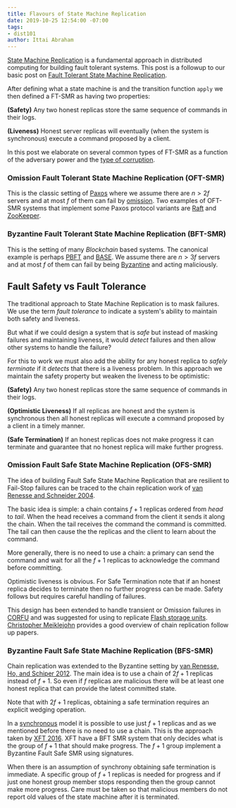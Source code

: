 ```yaml
---
title: Flavours of State Machine Replication
date: 2019-10-25 12:54:00 -07:00
tags:
- dist101
author: Ittai Abraham
---
```


[State Machine Replication](https://www.cs.cornell.edu/fbs/publications/ibmFault.sm.pdf) is a fundamental approach in distributed computing for building fault tolerant systems. This post is a followup to our basic post on [Fault Tolerant State Machine Replication](https://decentralizedthoughts.github.io/2019-10-15-consensus-for-state-machine-replication/).


After defining what a state machine is and the transition function `apply` we then defined a FT-SMR as having two properties: 

**(Safety)** Any two honest replicas store the same sequence of commands in their logs.

**(Liveness)** Honest server replicas will eventually (when the system is synchronous) execute a command proposed by a client.

In this post we elaborate on several common types of FT-SMR as a function of the adversary power and the [type of corruption](https://decentralizedthoughts.github.io/2019-06-07-modeling-the-adversary/).

### Omission Fault Tolerant State Machine Replication (OFT-SMR)

This is the classic setting of [Paxos](https://lamport.azurewebsites.net/pubs/paxos-simple.pdf) where we assume there are $n>2f$ servers and at most $f$ of them can fail by [omission](https://decentralizedthoughts.github.io/2019-06-07-modeling-the-adversary/).  Two examples of OFT-SMR systems that implement some Paxos protocol variants are [Raft](https://raft.github.io/) and [ZooKeeper](https://www.confluent.io/blog/distributed-consensus-reloaded-apache-zookeeper-and-replication-in-kafka/).

### Byzantine Fault Tolerant State Machine Replication (BFT-SMR)

This is the setting of many *Blockchain* based systems. The canonical example is perhaps [PBFT](http://pmg.csail.mit.edu/papers/osdi99.pdf) and [BASE](http://cygnus-x1.cs.duke.edu/courses/cps210/spring06/papers/base.pdf). We assume there are $n>3f$ servers and at most $f$ of them can fail by being [Byzantine](https://decentralizedthoughts.github.io/2019-06-07-modeling-the-adversary/) and acting maliciously.

## Fault Safety vs Fault Tolerance

The traditional approach to State Machine Replication is to mask failures. We use the term *fault tolerance* to indicate a system's ability to maintain both safety and liveness.

But what if we could design a system that is *safe* but instead of masking failures and maintaining liveness, it would *detect* failures and then allow other systems to handle the failure?

For this to work we must also add the ability for any honest replica to *safely terminate* if it *detects* that there is a liveness problem.
In this approach we maintain the safety property but weaken the liveness to be optimistic: 

**(Safety)** Any two honest replicas store the same sequence of commands in their logs.

**(Optimistic Liveness)** If all replicas are honest and the system is synchronous then all honest replicas will execute a command proposed by a client in a timely manner.

**(Safe Termination)** If an honest replicas does not make progress it can terminate and guarantee that no honest replica will make further progress.


### Omission Fault Safe State Machine Replication (OFS-SMR)

The idea of building Fault Safe State Machine Replication that are resilient to Fail-Stop failures can be traced to the chain replication work of [van Renesse and Schneider 2004](http://www.cs.cornell.edu/home/rvr/papers/OSDI04.pdf). 

The basic idea is simple: a chain contains $f+1$ replicas ordered from *head* to *tail*. When the head receives a command from the client it sends it along the chain. When the tail receives the command the command is committed. The tail can then cause the the replicas and the client to learn about the command.

More generally, there is no need to use a chain: a primary can send the command and wait for all the $f+1$ replicas to acknowledge the command before committing. 

Optimistic liveness is obvious. For Safe Termination note that if an honest replica decides to terminate then no further progress can be made. Safety follows but requires careful handling of failures.

This design has been extended to handle transient or Omission failures in [CORFU](http://www.cs.yale.edu/homes/mahesh/papers/corfumain-final.pdf) and was suggested for using to replicate [Flash storage units](https://www.microsoft.com/en-us/research/wp-content/uploads/2012/01/malki-acmstyle.pdf).
[Christopher Meiklejohn](https://paperswelove.org/2015/topic/christopher-meiklejohns-a-brief-history-of-chain-replication/) provides a good overview of chain replication follow up papers.


### Byzantine Fault Safe State Machine Replication (BFS-SMR)

Chain replication was extended to the Byzantine setting by [van Renesse, Ho, and Schiper 2012](http://www.cs.cornell.edu/~ns672/publications/2012OPODIS.pdf). 
The main idea is to use a chain of $2f+1$ replicas instead of $f+1$. So even if $f$ replicas are malicious there will be at least one honest replica that can provide the latest committed state.

Note that with $2f+1$ replicas, obtaining a safe termination requires an explicit wedging operation.

In a [synchronous](https://decentralizedthoughts.github.io/2019-06-01-2019-5-31-models/) model it is possible to use just $f+1$ replicas and as we mentioned before there is no need to use a chain. This is the approach taken by [XFT 2016](https://www.usenix.org/system/files/conference/osdi16/osdi16-liu.pdf). XFT have a BFT SMR system that only decides what is the group of $f+1$ that should make progress. The $f+1$ group implement a Byzantine Fault Safe SMR using signatures.

When there is an assumption of synchrony obtaining safe termination is immediate. A specific group of $f+1$ replicas is needed for progress and if just one honest group member stops responding then the group cannot make more progress. Care must be taken so that malicious members do not report old values of the state machine after it is terminated.


 


